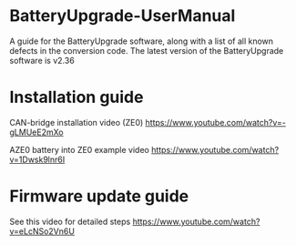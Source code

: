 # BatteryUpgrade-UserManual
A guide for the BatteryUpgrade software, along with a list of all known defects in the conversion code. The latest version of the BatteryUpgrade software is v2.36

# Installation guide
CAN-bridge installation video (ZE0) https://www.youtube.com/watch?v=-gLMUeE2mXo

AZE0 battery into ZE0 example video https://www.youtube.com/watch?v=1Dwsk9lnr6I

# Firmware update guide
See this video for detailed steps https://www.youtube.com/watch?v=eLcNSo2Vn6U
